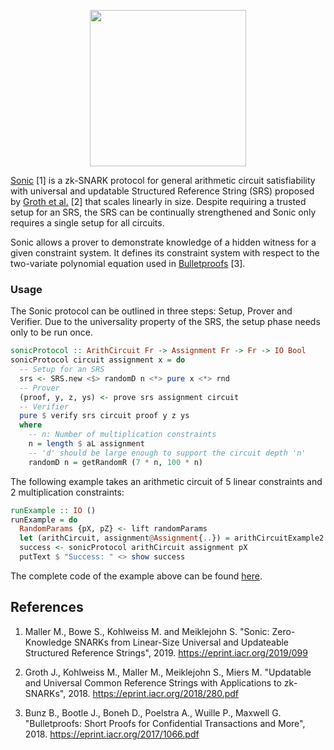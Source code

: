 <p align="center">
  <a href="http://www.adjoint.io"><img src="https://www.adjoint.io/assets/img/adjoint-logo@2x.png" width="250"/></a>
</p>

[Sonic](https://eprint.iacr.org/2019/099.pdf) [1] is a zk-SNARK protocol for general
arithmetic circuit satisfiability with universal and updatable Structured
Reference String (SRS) proposed by [Groth et
al.](https://eprint.iacr.org/2018/280.pdf) [2] that scales linearly in size.
Despite requiring a trusted setup for an SRS, the SRS can be continually
strengthened and Sonic only requires a single setup for all circuits.

Sonic allows a prover to demonstrate knowledge of a hidden witness for
a given constraint system. It defines its constraint system with respect to
the two-variate polynomial equation used in
[Bulletproofs](https://eprint.iacr.org/2017/1066.pdf) [3].

### Usage

The Sonic protocol can be outlined in three steps: Setup, Prover and
Verifier. Due to the universality property of the SRS, the setup phase needs
only to be run once.

```haskell
sonicProtocol :: ArithCircuit Fr -> Assignment Fr -> Fr -> IO Bool
sonicProtocol circuit assignment x = do
  -- Setup for an SRS
  srs <- SRS.new <$> randomD n <*> pure x <*> rnd
  -- Prover
  (proof, y, z, ys) <- prove srs assignment circuit
  -- Verifier
  pure $ verify srs circuit proof y z ys
  where
    -- n: Number of multiplication constraints
    n = length $ aL assignment
    -- 'd' should be large enough to support the circuit depth 'n'
    randomD n = getRandomR (7 * n, 100 * n)
```

The following example takes an arithmetic circuit of 5 linear constraints and 2
multiplication constraints:

```haskell
runExample :: IO ()
runExample = do
  RandomParams {pX, pZ} <- lift randomParams
  let (arithCircuit, assignment@Assignment{..}) = arithCircuitExample2 pX pZ
  success <- sonicProtocol arithCircuit assignment pX
  putText $ "Success: " <> show success
```

The complete code of the example above can be found [here](examples/Main.hs).

References
----------

1.  Maller M., Bowe S., Kohlweiss M. and Meiklejohn S.
    "Sonic: Zero-Knowledge SNARKs from Linear-Size Universal and Updateable
    Structured Reference Strings", 2019.
	https://eprint.iacr.org/2019/099

2. Groth J., Kohlweiss M., Maller M., Meiklejohn S., Miers M.
   "Updatable and Universal Common Reference Strings with Applications to
   zk-SNARKs", 2018.
   https://eprint.iacr.org/2018/280.pdf

3.  Bunz B., Bootle J., Boneh D., Poelstra A., Wuille P., Maxwell G.
    "Bulletproofs: Short Proofs for Confidential Transactions and More", 2018.
	https://eprint.iacr.org/2017/1066.pdf
